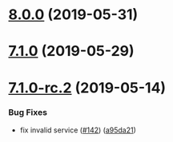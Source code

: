 # [8.0.0](https://github.com/cipchk/ngx-weui/compare/7.1.0-rc.2...8.0.0) (2019-05-31)



# [7.1.0](https://github.com/cipchk/ngx-weui/compare/7.1.0-rc.2...7.1.0) (2019-05-29)



# [7.1.0-rc.2](https://github.com/cipchk/ngx-weui/compare/7.1.0-rc.1...7.1.0-rc.2) (2019-05-14)


### Bug Fixes

* fix invalid service ([#142](https://github.com/cipchk/ngx-weui/issues/142)) ([a95da21](https://github.com/cipchk/ngx-weui/commit/a95da21))



